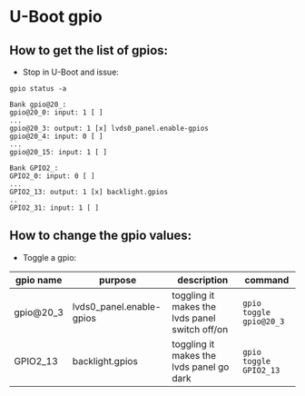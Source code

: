# U-Boot gpio

## How to get the list of gpios:

* Stop in U-Boot and issue:
```
gpio status -a
```

```
Bank gpio@20_:
gpio@20_0: input: 1 [ ]
...
gpio@20_3: output: 1 [x] lvds0_panel.enable-gpios
gpio@20_4: input: 0 [ ]
...
gpio@20_15: input: 1 [ ]

Bank GPIO2_:
GPIO2_0: input: 0 [ ]
...
GPIO2_13: output: 1 [x] backlight.gpios
..
GPIO2_31: input: 1 [ ]
```

## How to change the gpio values:

* Toggle a gpio:

|gpio name|purpose|description|command|
|---|---|---|---|
|gpio@20_3|lvds0_panel.enable-gpios|toggling it makes the lvds panel switch off/on|```gpio toggle gpio@20_3```|
|GPIO2_13|backlight.gpios|toggling it makes the lvds panel go dark|```gpio toggle GPIO2_13```|
